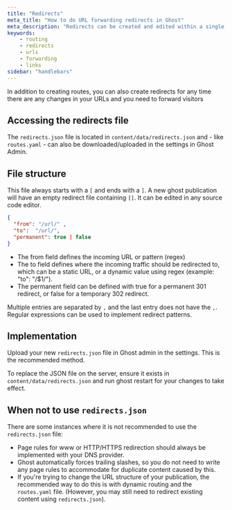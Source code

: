```yaml
---
title: "Redirects"
meta_title: "How to do URL forwarding redirects in Ghost"
meta_description: "Redirects can be created and edited within a single, accessible JSON file. Read more about working redirects in Ghost."
keywords:
    - routing
    - redirects
    - urls
    - forwarding
    - links
sidebar: "handlebars"
---
```


In addition to creating routes, you can also create redirects for any time there are any changes in your URLs and you need to forward visitors

## Accessing the redirects file

The `redirects.json` file is located in `content/data/redirects.json` and - like `routes.yaml` - can also be downloaded/uploaded in the settings in Ghost Admin.

## File structure

This file always starts with a `[` and ends with a `]`. A new ghost publication will have an empty redirect file containing `[]`. It can be edited in any source code editor.

```json
{
  "from": "/url/" ,
  "to":  "/url/",
  "permanent": true | false
}
```

* The from field defines the incoming URL or pattern (regex)
* The to field defines where the incoming traffic should be redirected to, which can be a static URL, or a dynamic value using regex (example: "to": "/$1/").
* The permanent field can be defined with true for a permanent 301 redirect, or false for a temporary 302 redirect. 

Multiple entries are separated by `,` and the last entry does not have the `,`. Regular expressions can be used to implement redirect patterns. 

## Implementation

Upload your new `redirects.json` file in Ghost admin in the settings. This is the recommended method. 

To replace the JSON file on the server, ensure it exists in `content/data/redirects.json` and run ghost restart for your changes to take effect.

## When not to use `redirects.json` 

There are some instances where it is not recommended to use the `redirects.json` file: 

* Page rules for www or HTTP/HTTPS redirection should always be implemented with your DNS provider.
* Ghost automatically forces trailing slashes, so you do not need to write any page rules to accommodate for duplicate content caused by this.
* If you're trying to change the URL structure of your publication, the recommended way to do this is with dynamic routing and the `routes.yaml` file. (However, you may still need to redirect existing content using `redirects.json`).
